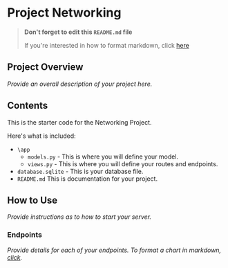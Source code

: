 # Project Networking


> **Don't forget to edit this `README.md` file**
>
> If you're interested in how to format markdown, click [here](https://www.markdownguide.org/basic-syntax/#images-1)

## Project Overview
*Provide an overall description of your project here.*

## Contents
This is the starter code for the Networking Project.

Here's what is included:
- `\app`
    - `models.py` - This is where you will define your model.
    - `views.py` - This is where you will define your routes and endpoints.
- `database.sqlite` - This is your database file. 
- `README.md` This is documentation for your project.

## How to Use
*Provide instructions as to how to start your server.*

### Endpoints

*Provide details for each of your endpoints. To format a chart in markdown, [click](https://www.tablesgenerator.com/markdown_tables).*



